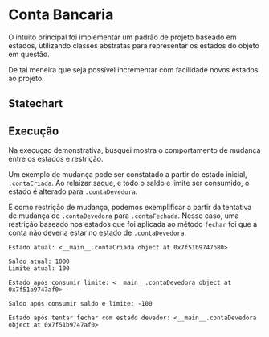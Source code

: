 # Conta Bancaria

O intuito principal foi implementar um padrão de projeto baseado em estados,
utilizando classes abstratas para representar os estados do objeto em questão.

De tal meneira que seja possível incrementar com facilidade novos estados ao
projeto.

## Statechart

## Execução

Na execuçao demonstrativa, busquei mostra o comportamento de mudança entre os
estados e restrição.

Um exemplo de mudança pode ser constatado a partir do estado inicial,
`.contaCriada`. Ao relaizar saque, e todo o saldo e limite ser consumido, o
estado é alterado para `.contaDevedora`.

E como restrição de mudança, podemos exemplificar a partir da tentativa de
mudança de `.contaDevedora` para `.contaFechada`. Nesse caso, uma restrição
baseado nos estados que foi aplicada ao método `fechar` foi que a conta não
deveria estar no estado de `.contaDevedora`.

```
Estado atual: <__main__.contaCriada object at 0x7f51b9747b80>

Saldo atual: 1000
Limite atual: 100

Estado após consumir limite: <__main__.contaDevedora object at 0x7f51b9747af0>

Saldo após consumir saldo e limite: -100

Estado após tentar fechar com estado devedor: <__main__.contaDevedora object at 0x7f51b9747af0>
```
